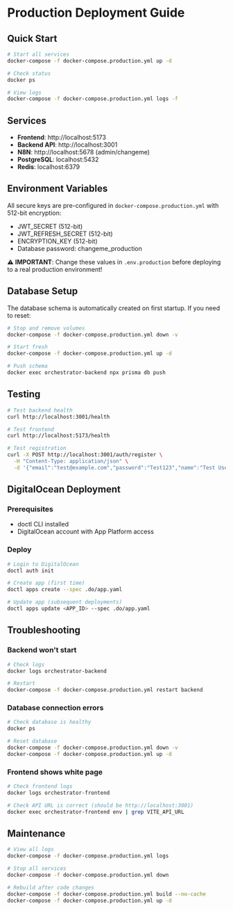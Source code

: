 # Production Deployment Guide

## Quick Start

```bash
# Start all services
docker-compose -f docker-compose.production.yml up -d

# Check status
docker ps

# View logs
docker-compose -f docker-compose.production.yml logs -f
```

## Services

- **Frontend**: http://localhost:5173
- **Backend API**: http://localhost:3001
- **N8N**: http://localhost:5678 (admin/changeme)
- **PostgreSQL**: localhost:5432
- **Redis**: localhost:6379

## Environment Variables

All secure keys are pre-configured in `docker-compose.production.yml` with 512-bit encryption:
- JWT_SECRET (512-bit)
- JWT_REFRESH_SECRET (512-bit) 
- ENCRYPTION_KEY (512-bit)
- Database password: changeme_production

⚠️ **IMPORTANT**: Change these values in `.env.production` before deploying to a real production environment!

## Database Setup

The database schema is automatically created on first startup. If you need to reset:

```bash
# Stop and remove volumes
docker-compose -f docker-compose.production.yml down -v

# Start fresh
docker-compose -f docker-compose.production.yml up -d

# Push schema
docker exec orchestrator-backend npx prisma db push
```

## Testing

```bash
# Test backend health
curl http://localhost:3001/health

# Test frontend
curl http://localhost:5173/health

# Test registration
curl -X POST http://localhost:3001/auth/register \
  -H "Content-Type: application/json" \
  -d '{"email":"test@example.com","password":"Test123","name":"Test User"}'
```

## DigitalOcean Deployment

### Prerequisites
- doctl CLI installed
- DigitalOcean account with App Platform access

### Deploy

```bash
# Login to DigitalOcean
doctl auth init

# Create app (first time)
doctl apps create --spec .do/app.yaml

# Update app (subsequent deployments)
doctl apps update <APP_ID> --spec .do/app.yaml
```

## Troubleshooting

### Backend won't start
```bash
# Check logs
docker logs orchestrator-backend

# Restart
docker-compose -f docker-compose.production.yml restart backend
```

### Database connection errors
```bash
# Check database is healthy
docker ps

# Reset database
docker-compose -f docker-compose.production.yml down -v
docker-compose -f docker-compose.production.yml up -d
```

### Frontend shows white page
```bash
# Check frontend logs
docker logs orchestrator-frontend

# Check API URL is correct (should be http://localhost:3001)
docker exec orchestrator-frontend env | grep VITE_API_URL
```

## Maintenance

```bash
# View all logs
docker-compose -f docker-compose.production.yml logs

# Stop all services
docker-compose -f docker-compose.production.yml down

# Rebuild after code changes
docker-compose -f docker-compose.production.yml build --no-cache
docker-compose -f docker-compose.production.yml up -d
```

